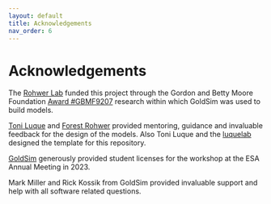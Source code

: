 ```yaml
---
layout: default
title: Acknowledgements 
nav_order: 6
---
```


# Acknowledgements


The [Rohwer Lab](https://coralandphage.org/) funded this project through the Gordon and Betty Moore Foundation [Award #GBMF9207](https://www.moore.org/grant-detail?grantId=GBMF9207) research within which GoldSim was used to build models.

[Toni Luque](https://scholar.google.com/citations?user=ytvnI68AAAAJ&hl=en) and [Forest Rohwer](https://scholar.google.com/citations?user=ALEZEdoAAAAJ&hl=en) provided mentoring, guidance and invaluable feedback for the design of the models. Also Toni Luque and the [luquelab](https://www.luquelab.com/) designed the template for this repository.


[GoldSim](https://www.goldsim.com/) generously provided student licenses for the workshop at the ESA Annual Meeting in 2023.

Mark Miller and Rick Kossik from GoldSim provided invaluable support and help with all software related questions.
